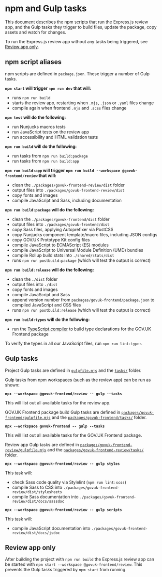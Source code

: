 # npm and Gulp tasks

This document describes the npm scripts that run the Express.js review app, and the Gulp tasks they trigger to build files, update the package, copy assets and watch for changes.

To run the Express.js review app without any tasks being triggered, see [Review app only](#review-app-only).

## npm script aliases

npm scripts are defined in `package.json`. These trigger a number of Gulp tasks.

**`npm start` will trigger `npm run dev` that will:**

- runs `npm run build`
- starts the review app, restarting when `.mjs`, `.json` or `.yaml` files change
- compile again when frontend `.mjs` and `.scss` files change

**`npm test` will do the following:**

- run Nunjucks macros tests
- run JavaScript tests on the review app
- run accessibility and HTML validation tests

**`npm run build` will do the following:**

- run tasks from `npm run build:package`
- run tasks from `npm run build:app`

**`npm run build:app` will trigger `npm run build --workspace @govuk-frontend/review` that will:**

- clean the `./packages/govuk-frontend-review/dist` folder
- output files into `./packages/govuk-frontend-review/dist`
- copy fonts and images
- compile JavaScript and Sass, including documentation

**`npm run build:package` will do the following:**

- clean the `./packages/govuk-frontend/dist` folder
- output files into `./packages/govuk-frontend/dist`
- copy Sass files, applying Autoprefixer via PostCSS
- copy Nunjucks component template/macro files, including JSON configs
- copy GOV.UK Prototype Kit config files
- compile JavaScript to ECMAScript (ES) modules
- compile JavaScript to Universal Module Definition (UMD) bundles
- compile Rollup build stats into `./shared/stats/dist`
- runs `npm run postbuild:package` (which will test the output is correct)

**`npm run build:release` will do the following:**

- clean the `./dist` folder
- output files into `./dist`
- copy fonts and images
- compile JavaScript and Sass
- append version number from `packages/govuk-frontend/package.json` to compiled JavaScript and CSS files
- runs `npm run postbuild:release` (which will test the output is correct)

**`npm run build:types` will do the following:**

- run the [TypeScript compiler](https://www.typescriptlang.org/docs/handbook/compiler-options.html) to build type declarations for the GOV.UK Frontend package

To verify the types in all our JavaScript files, run `npm run lint:types`

## Gulp tasks

Project Gulp tasks are defined in [`gulpfile.mjs`](/gulpfile.mjs) and the [`tasks/`](/shared/tasks) folder.

Gulp tasks from npm workspaces (such as the review app) can be run as shown:

**`npx --workspace @govuk-frontend/review -- gulp --tasks`**

This will list out all available tasks for the review app.

GOV.UK Frontend package build Gulp tasks are defined in [`packages/govuk-frontend/gulpfile.mjs`](/packages/govuk-frontend/gulpfile.mjs) and the [`packages/govuk-frontend/tasks/`](/packages/govuk-frontend/tasks) folder.

**`npx --workspace govuk-frontend -- gulp --tasks`**

This will list out all available tasks for the GOV.UK Frontend package.

Review app Gulp tasks are defined in [`packages/govuk-frontend-review/gulpfile.mjs`](/packages/govuk-frontend-review/gulpfile.mjs) and the [`packages/govuk-frontend-review/tasks/`](/packages/govuk-frontend-review/tasks) folder.

**`npx --workspace @govuk-frontend/review -- gulp styles`**

This task will:

- check Sass code quality via Stylelint (`npm run lint:scss`)
- compile Sass to CSS into `./packages/govuk-frontend-review/dist/stylesheets`
- compile Sass documentation into `./packages/govuk-frontend-review/dist/docs/sassdoc`

**`npx --workspace @govuk-frontend/review -- gulp scripts`**

This task will:

- compile JavaScript documentation into `./packages/govuk-frontend-review/dist/docs/jsdoc`

## Review app only

After building the project with `npm run build` the Express.js review app can be started with `npm start --workspace @govuk-frontend/review`. This prevents the Gulp tasks triggered by `npm start` from running.
